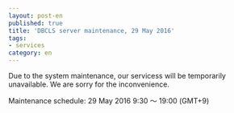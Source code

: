 ```yaml
---
layout: post-en
published: true
title: 'DBCLS server maintenance, 29 May 2016'
tags:
- services
category: en
---
```

Due to the system maintenance, our servicess will be temporarily unavailable. We are sorry for the inconvenience.
 
Maintenance schedule: 29 May 2016 9:30 〜 19:00 (GMT+9)